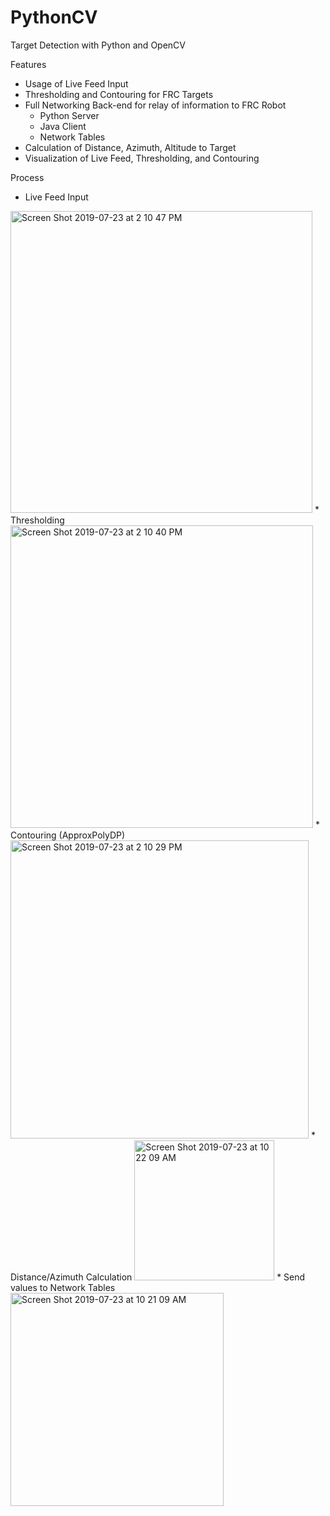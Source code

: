 # PythonCV
Target Detection with Python and OpenCV

Features
* Usage of Live Feed Input
* Thresholding and Contouring for FRC Targets
* Full Networking Back-end for relay of information to FRC Robot
  * Python Server
  * Java Client
  * Network Tables
* Calculation of Distance, Azimuth, Altitude to Target
* Visualization of Live Feed, Thresholding, and Contouring

Process
* Live Feed Input
<img width="483" alt="Screen Shot 2019-07-23 at 2 10 47 PM" src="https://user-images.githubusercontent.com/22109955/61747932-df320980-ad53-11e9-9f40-23f68f9c631a.png">
* Thresholding
<img width="484" alt="Screen Shot 2019-07-23 at 2 10 40 PM" src="https://user-images.githubusercontent.com/22109955/61747951-ee18bc00-ad53-11e9-9bc3-22e1991a96e6.png">
* Contouring (ApproxPolyDP)
<img width="477" alt="Screen Shot 2019-07-23 at 2 10 29 PM" src="https://user-images.githubusercontent.com/22109955/61747991-04267c80-ad54-11e9-9924-3fb5dfa07c69.png">
* Distance/Azimuth Calculation
<img width="224" alt="Screen Shot 2019-07-23 at 10 22 09 AM" src="https://user-images.githubusercontent.com/22109955/61748010-11436b80-ad54-11e9-851e-f48104c25511.png">
* Send values to Network Tables
<img width="341" alt="Screen Shot 2019-07-23 at 10 21 09 AM" src="https://user-images.githubusercontent.com/22109955/61748040-1e605a80-ad54-11e9-8806-4962a4e98577.png">
